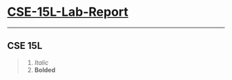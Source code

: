 # [CSE-15L-Lab-Report](https://github.com/Awakenight/cse15l-lab-reports)
--- 
## CSE 15L
> 1. *Italic*
> 2. **Bolded**
